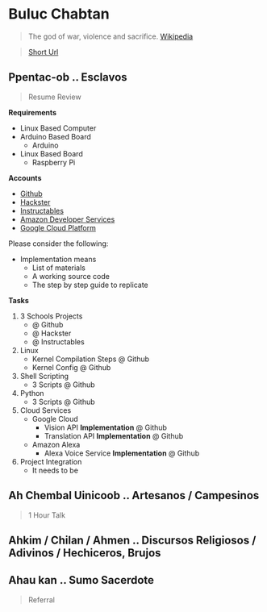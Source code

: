 # Buluc Chabtan

> The god of war, violence and sacrifice. [Wikipedia](https://en.wikipedia.org/wiki/List_of_Maya_gods_and_supernatural_beings)

> [Short Url](https://goo.gl/EaHYCN)

## Ppentac-ob .. Esclavos

> Resume Review

__Requirements__

- Linux Based Computer
- Arduino Based Board
  - Arduino
- Linux Based Board
  - Raspberry Pi

__Accounts__

- [Github](https://github.com/)
- [Hackster](https://www.hackster.io/)
- [Instructables](http://www.instructables.com/)
- [Amazon Developer Services](https://developer.amazon.com/)
- [Google Cloud Platform](https://cloud.google.com/)

Please consider the following:

- Implementation means
  - List of materials
  - A working source code
  - The step by step guide to replicate

__Tasks__

1. 3 Schools Projects
   - @ Github
   - @ Hackster
   - @ Instructables
2. Linux
   - Kernel Compilation Steps @ Github
   - Kernel Config @ Github
3. Shell Scripting
   - 3 Scripts @ Github
4. Python
   - 3 Scripts @ Github
5. Cloud Services
   - Google Cloud
     - Vision API __Implementation__ @ Github
     - Translation API __Implementation__ @ Github
   - Amazon Alexa
     - Alexa Voice Service __Implementation__ @ Github
6. Project Integration
   - It needs to be 

## Ah Chembal Uinicoob .. Artesanos / Campesinos

> 1 Hour Talk

## Ahkim / Chilan / Ahmen .. Discursos Religiosos / Adivinos / Hechiceros, Brujos

## Ahau kan .. Sumo Sacerdote

> Referral

